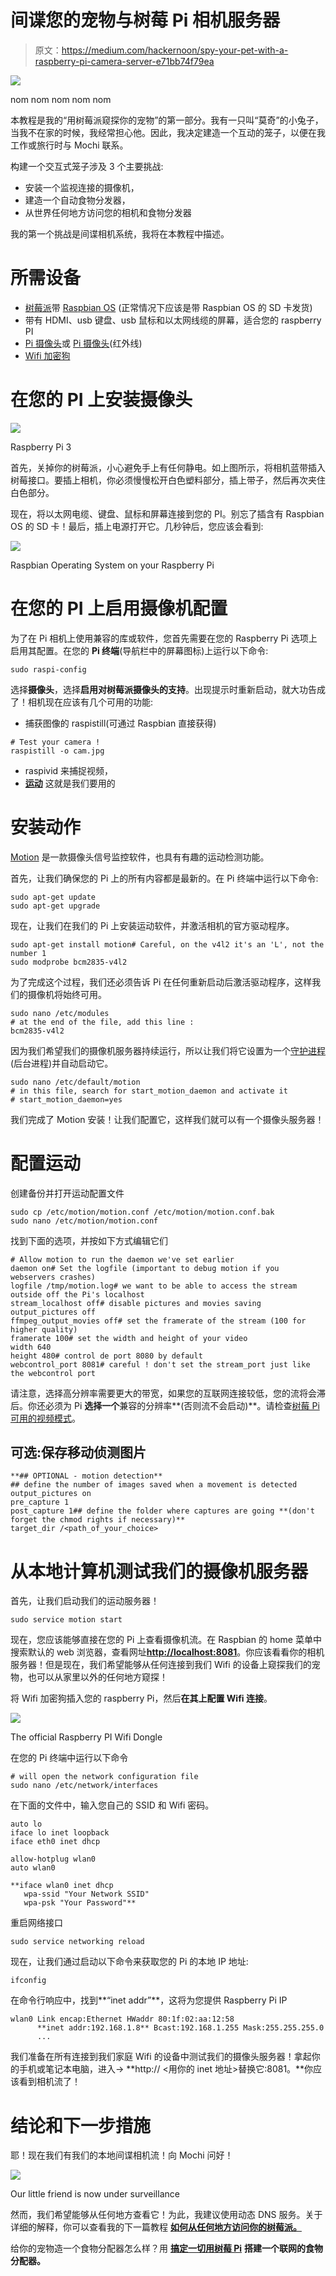 # 间谍您的宠物与树莓 Pi 相机服务器

> 原文：<https://medium.com/hackernoon/spy-your-pet-with-a-raspberry-pi-camera-server-e71bb74f79ea>

![](img/bd907d4554e62848986637d67f93cc7f.png)

nom nom nom nom nom

本教程是我的“用树莓派窥探你的宠物”的第一部分。我有一只叫“莫奇”的小兔子，当我不在家的时候，我经常担心他。因此，我决定建造一个互动的笼子，以便在我工作或旅行时与 Mochi 联系。

构建一个交互式笼子涉及 3 个主要挑战:

*   安装一个监视连接的摄像机，
*   建造一个自动食物分发器，
*   从世界任何地方访问您的相机和食物分发器

我的第一个挑战是间谍相机系统，我将在本教程中描述。

# 所需设备

*   [树莓派](https://thepihut.com/collections/raspberry-pi)带 [Raspbian OS](https://www.raspbian.org/) (正常情况下应该是带 Raspbian OS 的 SD 卡发货)
*   带有 HDMI、usb 键盘、usb 鼠标和以太网线缆的屏幕，适合您的 raspberry PI
*   [Pi 摄像头](https://thepihut.com/products/raspberry-pi-camera-module?variant=758603005)或 [Pi 摄像头](https://thepihut.com/products/raspberry-pi-noir-camera-module)(红外线)
*   [Wifi 加密狗](https://thepihut.com/products/official-raspberry-pi-wifi-adapter?variant=3036568516)

# 在您的 PI 上安装摄像头

![](img/1cf4d4142caf9afbadcd1d3b89c5aa63.png)

Raspberry Pi 3

首先，关掉你的树莓派，小心避免手上有任何静电。如上图所示，将相机蓝带插入树莓接口。要插上相机，你必须慢慢松开白色塑料部分，插上带子，然后再次夹住白色部分。

现在，将以太网电缆、键盘、鼠标和屏幕连接到您的 PI。别忘了插含有 Raspbian OS 的 SD 卡！最后，插上电源打开它。几秒钟后，您应该会看到:

![](img/cc9233530e320c5fb533c79ab4a07a90.png)

Raspbian Operating System on your Raspberry Pi

# 在您的 PI 上启用摄像机配置

为了在 Pi 相机上使用兼容的库或软件，您首先需要在您的 Raspberry Pi 选项上启用其配置。在您的 **Pi 终端**(导航栏中的屏幕图标)上运行以下命令:

```
sudo raspi-config
```

选择**摄像头**，选择**启用对树莓派摄像头的支持**。出现提示时重新启动，就大功告成了！相机现在应该有几个可用的功能:

*   捕获图像的 raspistill(可通过 Raspbian 直接获得)

```
# Test your camera ! 
raspistill -o cam.jpg
```

*   raspivid 来捕捉视频，
*   [**运动**](https://github.com/Motion-Project/motion) 这就是我们要用的

# 安装动作

[Motion](https://github.com/Motion-Project/motion) 是一款摄像头信号监控软件，也具有有趣的运动检测功能。

首先，让我们确保您的 Pi 上的所有内容都是最新的。在 Pi 终端中运行以下命令:

```
sudo apt-get update
sudo apt-get upgrade
```

现在，让我们在我们的 Pi 上安装运动软件，并激活相机的官方驱动程序。

```
sudo apt-get install motion# Careful, on the v4l2 it's an 'L', not the number 1
sudo modprobe bcm2835-v4l2
```

为了完成这个过程，我们还必须告诉 Pi 在任何重新启动后激活驱动程序，这样我们的摄像机将始终可用。

```
sudo nano /etc/modules
# at the end of the file, add this line :
bcm2835-v4l2
```

因为我们希望我们的摄像机服务器持续运行，所以让我们将它设置为一个[守护进程](https://en.wikipedia.org/wiki/Daemon_(computing))(后台进程)并自动启动它。

```
sudo nano /etc/default/motion
# in this file, search for start_motion_daemon and activate it
# start_motion_daemon=yes
```

我们完成了 Motion 安装！让我们配置它，这样我们就可以有一个摄像头服务器！

# 配置运动

创建备份并打开运动配置文件

```
sudo cp /etc/motion/motion.conf /etc/motion/motion.conf.bak
sudo nano /etc/motion/motion.conf
```

找到下面的选项，并按如下方式编辑它们

```
# Allow motion to run the daemon we've set earlier
daemon on# Set the logfile (important to debug motion if you webservers crashes)
logfile /tmp/motion.log# we want to be able to access the stream outside off the Pi's localhost
stream_localhost off# disable pictures and movies saving
output_pictures off 
ffmpeg_output_movies off# set the framerate of the stream (100 for higher quality)
framerate 100# set the width and height of your video
width 640
height 480# control de port 8080 by default
webcontrol_port 8081# careful ! don't set the stream_port just like the webcontrol port
```

请注意，选择高分辨率需要更大的带宽，如果您的互联网连接较低，您的流将会滞后。你还必须为 Pi **选择一个**兼容的分辨率**(否则流不会启动)**。请检查[树莓 Pi 可用的视频模式](https://www.raspberrypi.org/documentation/hardware/camera/)。

## 可选:保存移动侦测图片

```
**## OPTIONAL - motion detection**
## define the number of images saved when a movement is detected
output_pictures on
pre_capture 1
post_capture 1## define the folder where captures are going **(don't forget the chmod rights if necessary)**
target_dir /<path_of_your_choice>
```

# 从本地计算机测试我们的摄像机服务器

首先，让我们启动我们的运动服务器！

```
sudo service motion start
```

现在，您应该能够直接在您的 Pi 上查看摄像机流。在 Raspbian 的 home 菜单中搜索默认的 web 浏览器，查看网址[**http://localhost:8081**](http://localhost:8081)。你应该看看你的相机服务器！但是现在，我们希望能够从任何连接到我们 Wifi 的设备上窥探我们的宠物，也可以从家里以外的任何地方窥探！

将 Wifi 加密狗插入您的 raspberry Pi，然后**在其上配置 Wifi 连接**。

![](img/111c500404ab1281ff9e5ba6e752e7f9.png)

The official Raspberry PI Wifi Dongle

在您的 Pi 终端中运行以下命令

```
# will open the network configuration file
sudo nano /etc/network/interfaces
```

在下面的文件中，输入您自己的 SSID 和 Wifi 密码。

```
auto lo
iface lo inet loopback
iface eth0 inet dhcp

allow-hotplug wlan0
auto wlan0

**iface wlan0 inet dhcp
   wpa-ssid "Your Network SSID"
   wpa-psk "Your Password"**
```

重启网络接口

```
sudo service networking reload
```

现在，让我们通过启动以下命令来获取您的 Pi 的本地 IP 地址:

```
ifconfig
```

在命令行响应中，找到**“inet addr”**，这将为您提供 Raspberry Pi IP

```
wlan0 Link encap:Ethernet HWaddr 80:1f:02:aa:12:58
      **inet addr:192.168.1.8** Bcast:192.168.1.255 Mask:255.255.255.0
      ...
```

我们准备在所有连接到我们家庭 Wifi 的设备中测试我们的摄像头服务器！拿起你的手机或笔记本电脑，进入→ **http:// <用你的 inet 地址>替换它:8081。**你应该看到相机流了！

# 结论和下一步措施

耶！现在我们有我们的本地间谍相机流！向 Mochi 问好！

![](img/b5b93a9f0cfce24a5dc736f3e81d331e.png)

Our little friend is now under surveillance

然而，我们希望能够从任何地方查看它！为此，我建议使用动态 DNS 服务。关于详细的解释，你可以查看我的下一篇教程 [**如何从任何地方访问你的树莓派。**](/@michelparreno/how-to-access-your-raspberry-pi-camera-from-anywhere-544ab9e5bacc)

给你的宠物造一个食物分配器怎么样？用 [**搞定一切用树莓 Pi**](/@michelparreno/build-a-connected-food-dispenser-with-raspberry-pi-19f5cdcc1541) **搭建一个联网的食物分配器。**
